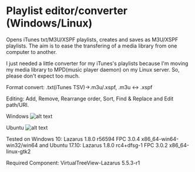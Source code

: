 # Playlist editor/converter (Windows/Linux)
Opens iTunes txt/M3U/XSPF playlists, creates and saves as M3U/XSPF playlists. The aim is to ease the transfering of a media library from one computer to another.  
  
I just needed a little converter for my iTunes's playlists because I'm moving my media library to MPD(music player daemon) on my Linux server. So, please don't expect too much.   

Format convert:
.txt(iTunes TSV)->.m3u/.xspf,
.m3u <-> .xspf

Editing:
Add, Remove, Rearrange order, Sort, Find & Replace and Edit path/URI.


Windows
![alt text](https://github.com/torumyax/Playlist-editor/blob/master/files/bin/PlaylistEditorScreenshot1.png?raw=true)

Ubuntu
![alt text](https://github.com/torumyax/Playlist-editor/blob/master/files/bin/PlaylistEditorScreenshot2.png?raw=true)


Tested on Windows 10: Lazarus 1.8.0 r56594 FPC 3.0.4 x86_64-win64-win32/win64 and Ubuntu 17.10: Lazarus 1.8.0 rc4+dfsg-1 FPC 3.0.2 x86_64-linux-gtk2

Required Component: VirtualTreeView-Lazarus 5.5.3-r1
